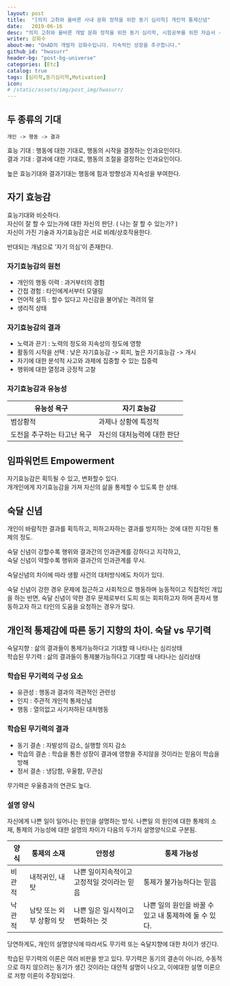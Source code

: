 ```yaml
---
layout: post
title:  "[의지 고취와 올바른 사내 문화 정착을 위한 동기 심리학] 개인적 통제신념"
date:   2019-06-16
desc: "의지 고취와 올바른 개발 문화 정착을 위한 동기 심리학, 시험공부를 위한 자습서 - 개인적 통제신념"
writer: 강화수
about-me: "OnAD의 개발자 강화수입니다. 지속적인 성장을 추구합니다."
github_id: "hwasurr"
header-bg: "post-bg-universe"
categories: [Etc]
catalog: true
tags: [심리학,동기심리학,Motivation]
icon:
# /static/assets/img/post_img/hwasurr/
---
```


## 두 종류의 기대

`개인 -> 행동 -> 결과`

효능 기대 : 행동에 대한 기대로, 행동의 시작을 결정하는 인과요인이다.  
결과 기대 : 결과에 대한 기대로, 행동의 조절을 결정하는 인과요인이다.

높은 효능기대와 결과기대는 행동에 힘과 방향성과 지속성을 부여한다.

## 자기 효능감

효능기대와 비슷하다.  
자신이 잘 할 수 있는가에 대한 자신의 판단. ( 나는 잘 할 수 있는가? )  
자신이 가진 기술과 자기효능감은 서로 비례/상호작용한다.

반대되는 개념으로 '자기 의심'이 존재한다.

### 자기효능감의 원천

- 개인의 행동 이력 : 과거부터의 경험
- 간접 경험 : 타인에게서부터 모델링
- 언어적 설득 : 할수 있다고 자신감을 불어넣는 격려의 말
- 생리적 상태

### 자기효능감의 결과

- 노력과 끈기 : 노력의 정도와 지속성의 정도에 영향
- 활동의 시작을 선택 : 낮은 자기효능감 -> 회피, 높은 자기효능감 -> 개시
- 자기에 대한 분석적 사고와 과제에 집중할 수 있는 집중력
- 행위에 대한 열정과 긍정적 고찰

### 자기효능감과 유능성

| 유능성 욕구          | 자기 효능감          |
| --------------- | --------------- |
| 범상황적            | 과제나 상황에 특정적     |
| 도전을 추구하는 타고난 욕구 | 자신의 대처능력에 대한 판단 |

## 임파워먼트 Empowerment

자기효능감은 획득될 수 있고, 변화할수 있다.  
개개인에게 자기효능감을 가져 자신의 삶을 통제할 수 있도록 한 상태.

## 숙달 신념

개인이 바람직한 결과를 획득하고, 피하고자하는 결과를 방지하는 것에 대한 지각된 통제의 정도.

숙달 신념이 강할수록 행위와 결과간의 인과관계를 강하다고 지각하고,  
숙달 신념이 약할수록 행위와 결과간의 인과관계를 무시.

숙달신념의 차이에 따라 생활 사건의 대처방식에도 차이가 있다.

숙달 신념이 강한 경우 문제에 접근하고 사회적으로 행동하며 능동적이고 직접적인 개입을 하는 반면, 숙달 신념이 약한 경우 문제로부터 도피 또는 회피하고자 하며 혼자서 행동하고자 하고 타인의 도움을 요청하는 경우가 많다.

## 개인적 통제감에 따른 동기 지향의 차이. 숙달 vs 무기력

숙달지향 : 삶의 결과들이 통제가능하다고 기대할 때 나타나는 심리상태  
학습된 무기력 : 삶의 결과들이 통제불가능하다고 기대할 때 나타나는 심리상태  

### 학습된 무기력의 구성 요소

- 유관성 : 행동과 결과의 객관적인 관련성
- 인지 : 주관적 개인적 통제신념
- 행동 : 열의없고 사기저하된 대처행동

### 학습된 무기력의 결과

- 동기 결손 : 자발성의 감소, 실행할 의지 감소
- 학습의 결손 : 학습을 통한 성장이 결과에 영향을 주지않을 것이라는 믿음이 학습을 방해
- 정서 결손 : 냉담함, 우울함, 무관심

무기력은 우울증과의 연관도 높다.

### 설명 양식

자신에게 나쁜 일이 일어나는 원인을 설명하는 방식. 나쁜일 의 원인에 대한 통제의 소재, 통제의 가능성에 대한 설명의 차이가 다음의 두가지 설명양식으로 구분됨.

| 양식  | 통제의 소재         | 안정성                     | 통제 가능성                           |
| --- | -------------- | ----------------------- | -------------------------------- |
| 비관적 | 내적귀인, 내 탓      | 나쁜 일이지속적이고 고정적일 것이라는 믿음 | 통제가 불가능하다는 믿음                    |
| 낙관적 | 남탓 또는 외부 상황의 탓 | 나쁜 일은 일시적이고 변화하는 것      | 나쁜 일의 원인을 바꿀 수 있고 내 통제하에 둘 수 있다. |

당연하게도, 개인의 설명양식에 따라서도 무기력 또는 숙달지향에 대한 차이가 생긴다.

학습된 무기력의 이론은 여러 비판을 받고 있다. 무기력은 동기의 결손이 아니라, 수동적으로 하지 않으려는 동기가 생긴 것이라는 대안적 설명이 나오고, 이에대한 설명 이론으로 저항 이론이 주장되었다.
